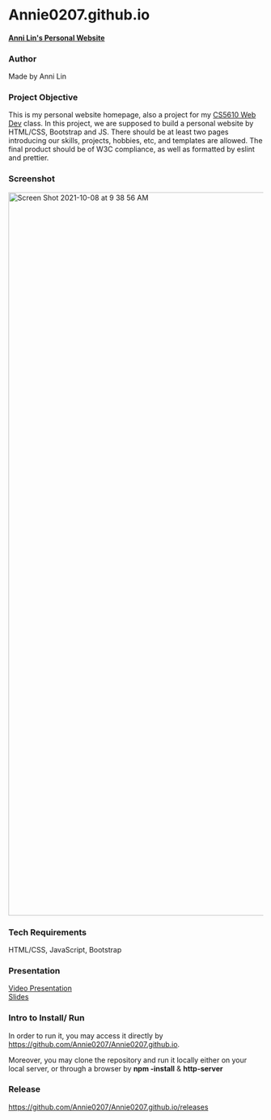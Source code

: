 # Annie0207.github.io
#### [Anni Lin's Personal Website](https://annie0207.github.io)

### Author
Made by Anni Lin

### Project Objective
This is my personal website homepage, also a project for my [CS5610 Web Dev](https://johnguerra.co/classes/webDevelopment_fall_2021/) class. In this project, we are supposed to build a personal website by HTML/CSS, Bootstrap and JS. There should be at least two pages introducing our skills, projects, hobbies, etc, and templates are allowed. The final product should be of W3C compliance, as well as formatted by eslint and prettier.

### Screenshot
<img width="1430" alt="Screen Shot 2021-10-08 at 9 38 56 AM" src="https://user-images.githubusercontent.com/51539363/136592840-2df5844e-1167-4cde-8bc8-56a7fa9d00a6.png">

### Tech Requirements
HTML/CSS, JavaScript, Bootstrap

### Presentation
[Video Presentation](https://youtu.be/kIRvIJY9U2I)  
[Slides](https://docs.google.com/presentation/d/1AzAGQUo5YM-eoJyv7Qvvzlh2GchTR_5a3WhUN4xm9nM/edit?usp=sharing)

### Intro to Install/ Run
In order to run it, you may access it directly by https://github.com/Annie0207/Annie0207.github.io.

Moreover, you may clone the repository and run it locally either on your local server, or through a browser by **npm -install** & **http-server**

### Release
https://github.com/Annie0207/Annie0207.github.io/releases
